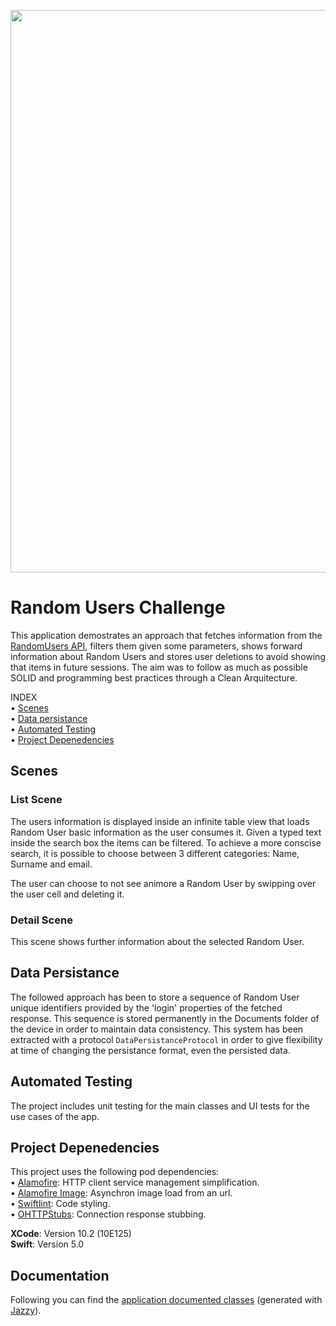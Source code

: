 
<p align="center">
    <img src="RandomUsersChallengeScreens_big.png" width=900>
</p>

# Random Users Challenge

This application demostrates an approach that fetches information from the [RandomUsers API](https://randomuser.me), filters them given some parameters, shows forward information about Random Users and stores user deletions to avoid showing that items in future sessions. The aim was to follow as much as possible SOLID and programming best practices through a Clean Arquitecture.

<p> INDEX <br>
  • <a href="#scenes">Scenes</a> <br>
  • <a href="#data-persistance">Data persistance</a> <br>
  • <a href="#automated-testing">Automated Testing</a> <br>
  • <a href="#project-depenedencies">Project Depenedencies</a> <br>
</p>

## Scenes

### List Scene
The users information is displayed inside an infinite table view that loads Random User basic information as the user consumes it. Given a typed text inside the search box the items can be filtered. To achieve a more conscise search, it is possible to choose between 3 different categories: Name, Surname and email.

The user can choose to not see animore a Random User by swipping over the user cell and deleting it.

### Detail Scene
This scene shows further information about the selected Random User.

## Data Persistance
The followed approach has been to store a sequence of Random User unique identifiers provided by the 'login' properties of the fetched response. This sequence is stored permanently in the Documents folder of the device in order to maintain data consistency. This system has been extracted with a protocol `DataPersistanceProtocol` in order to give flexibility at time of changing the persistance format, even the persisted data.

## Automated Testing
The project includes unit testing for the main classes and UI tests for the use cases of the app.

## Project Depenedencies
This project uses the following pod dependencies:<br>
  • [Alamofire](https://github.com/Alamofire/Alamofire): HTTP client service management simplification.<br>
  • [Alamofire Image](https://github.com/Alamofire/AlamofireImage): Asynchron image load from an url.<br>
  • [Swiftlint](https://github.com/realm/SwiftLint): Code styling.<br>
  • [OHTTPStubs](https://github.com/AliSoftware/OHHTTPStubs): Connection response stubbing.<br>

<b>XCode</b>: Version 10.2 (10E125)<br>
<b>Swift</b>: Version 5.0

## Documentation

Following you can find the [application documented classes](RandomUserChallenge/docs/index.html) (generated with [Jazzy](https://github.com/realm/jazzy)).